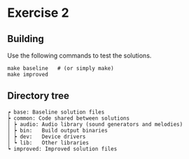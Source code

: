 # Exercise 2

## Building

Use the following commands to test the solutions.

	make baseline 	# (or simply make)
	make improved

## Directory tree

	┍ base: Baseline solution files
	┝ common: Code shared between solutions
	│ ┝ audio: Audio library (sound generators and melodies)
	│ ┝ bin:   Build output binaries
	│ ┝ dev:   Device drivers
	│ ┕ lib:   Other libraries
	┕ improved: Improved solution files

